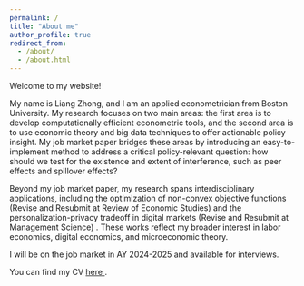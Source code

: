 ```yaml
---
permalink: /
title: "About me"
author_profile: true
redirect_from: 
  - /about/
  - /about.html
---
```


Welcome to my website! 

My name is Liang Zhong, and I am an applied econometrician from Boston University. My research focuses on two main areas: the first area is to develop computationally efficient econometric tools, and the second area is to use economic theory and big data techniques to offer actionable policy insight. My job market paper bridges these areas by introducing an easy-to-implement method to address a critical policy-relevant question: how should we test for the existence and extent of interference, such as peer effects and spillover effects?

Beyond my job market paper, my research spans interdisciplinary applications, including the <a href="https://arxiv.org/abs/2304.14386" style="text-decoration:none" target="_blank"> optimization of non-convex objective functions (Revise and Resubmit at Review of Economic Studies) </a> and <a href="https://papers.ssrn.com/sol3/papers.cfm?abstract_id=4430334" style="text-decoration:none" target="_blank">the personalization-privacy tradeoff in digital markets (Revise and Resubmit at Management Science) </a>. These works reflect my broader interest in labor economics, digital economics, and microeconomic theory.

I will be on the job market in AY 2024-2025 and available for interviews.
<div class="wordwrap">You can find my CV <a href="http://samzl1.github.io/files/LZ_CV.pdf"> here </a>.</div>